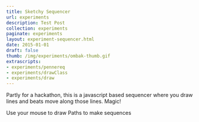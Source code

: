 ```yaml
---
title: Sketchy Sequencer
url: experiments
description: Test Post
collection: experiments
paginate: experiments
layout: experiment-sequencer.html
date: 2015-01-01
draft: false
thumb: /img/experiments/ombak-thumb.gif
extrascripts:
- experiments/pennereq
- experiments/drawClass
- experiments/draw
---
```

Partly for a hackathon, this is a javascript based sequencer where you draw lines and beats move along those lines. Magic!

Use your mouse to draw Paths to make sequences